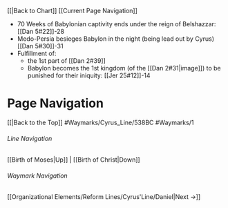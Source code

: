 [[|Back to Chart]]
[[Current Page Navigation]]
 
- 70 Weeks of Babylonian captivity ends under the reign of Belshazzar:  [[Dan 5#22]]-28
- Medo-Persia besieges Babylon in the night (being lead out by Cyrus) [[Dan 5#30]]-31 
- Fulfillment of:
	- the 1st part of [[Dan 2#39]]
	- Babylon becomes the 1st kingdom (of the [[Dan 2#31|image]]) to be punished for their iniquity: [[Jer 25#12]]-14






# Page Navigation
[[|Back to the Top]]
#Waymarks/Cyrus_Line/538BC
#Waymarks/1
###### Line Navigation
[[Birth of Moses|Up]] | [[Birth of Christ|Down]]
###### Waymark Navigation
[[Organizational Elements/Reform Lines/Cyrus'Line/Daniel|Next ->]]